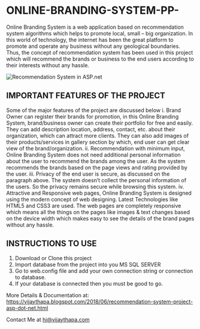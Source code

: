 # ONLINE-BRANDING-SYSTEM-PP-
Online Branding System is a web application based on recommendation system algorithms which helps to promote local, small – big organization. In this world of technology, the internet has been the great platform to promote and operate any business without any geological boundaries. Thus, the concept of recommendation system has been used in this project which will recommend the brands or business to the end users according to their interests without any hassle.

![Recommendation System in ASP.net](https://4.bp.blogspot.com/-lIH_HiU8Lr8/WypQUCcidTI/AAAAAAAADFU/GddpqPWHxZwW8wX5ToNQL7VW6I3-ucJ-ACEwYBhgL/s1600/Home%2BMenu%2BClicked.png)

## IMPORTANT FEATURES OF THE PROJECT
Some of the major features of the project are discussed below
i. Brand Owner can register their brands for promotion, in this Online Branding System, brand/business owner can create their portfolio for free and easily. They can add description location, address, contact, etc. about their organization, which can attract more clients. They can also add images of their products/services in gallery section by which, end user can get clear view of the brand/organization.
ii. Recommendation with minimum input, Online Branding System does not need additional personal information about the user to recommend the brands among the user. As the system recommends the brands based on the page views and rating provided by the user.
iii. Privacy of the end user is secure, as discussed on the paragraph above. The system doesn’t collect the personal information of the users. So the privacy remains secure while browsing this system.
iv. Attractive and Responsive web pages, Online Branding System is designed using the modern concept of web designing. Latest Technologies like HTML5 and CSS3 are used. The web pages are completely responsive which means all the things on the pages like images & text changes based on the device width which makes easy to see the details of the brand pages without any hassle.

## INSTRUCTIONS TO USE
1. Download or Clone this project
2. Import database from the project into you MS SQL SERVER
3. Go to web.config file and add your own connection string or connection to database.
4. If your database is connected then you must be good to go.

More Details & Documentation at: https://vijaythapa.blogspot.com/2018/06/recommendation-system-project-asp-dot-net.html

Contact Me at hi@vijaythapa.com

